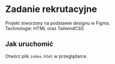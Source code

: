 # Zadanie rekrutacyjne

Projekt stworzony na podstawie designu w Figma.  
Technologie: HTML oraz TailwindCSS

## Jak uruchomić

Otwórz plik `index.html` w przeglądarce.
